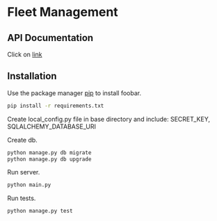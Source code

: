 # Fleet Management

## API Documentation

Click on [link](https://testfleetmanagement.docs.apiary.io/#reference)

## Installation

Use the package manager [pip](https://pip.pypa.io/en/stable/) to install foobar.

```bash
pip install -r requirements.txt
```

Create local_config.py file in base directory and include: SECRET_KEY, SQLALCHEMY_DATABASE_URI

Create db.
```bash
python manage.py db migrate
python manage.py db upgrade
```

Run server.
```bash
python main.py
```

Run tests.
```bash
python manage.py test
```